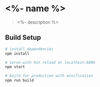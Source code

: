 # <%- name %>

> <%- description %>

## Build Setup

``` bash
# install dependencies
npm install

# serve with hot reload at localhost:8080
npm start

# build for production with minification
npm run build
```